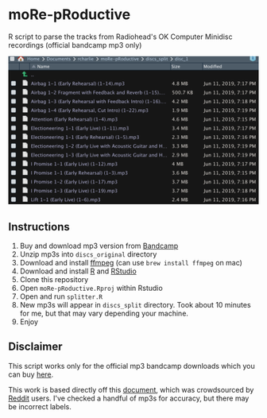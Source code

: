 # moRe-pRoductive
R script to parse the tracks from Radiohead's OK Computer Minidisc recordings (official bandcamp mp3 only)

![](discs_split/split_img.png)

## Instructions

1) Buy and download mp3 version from [Bandcamp](https://radiohead.bandcamp.com/)
2) Unzip mp3s into `discs_original` directory
3) Download and install [ffmpeg](https://ffmpeg.org/) (can use `brew install ffmpeg` on mac)
4) Download and install [R](https://www.r-project.org/) and [RStudio](https://www.rstudio.com/)
5) Clone this repository
6) Open `moRe-pRoductive.Rproj` within Rstudio
7) Open and run `splitter.R`
8) New mp3s will appear in `discs_split` directory. Took about 10 minutes for me, but that may vary depending your machine.
9) Enjoy

## Disclaimer
This script works only for the official mp3 bandcamp downloads which you can buy [here](https://radiohead.bandcamp.com/).

This work is based directly off this [document](https://docs.google.com/document/u/1/d/1kA8u6UhjbutZ-b7TXzmX4qkOTg6nGC1vPg50WwCcZyo/preview?sle=true), which was crowdsourced by [Reddit](https://www.reddit.com/r/radiohead/comments/bwzag6/entire_ok_computer_sessions_have_been_leaked/) users. I've checked a handful of mp3s for accuracy, but there may be incorrect labels.

